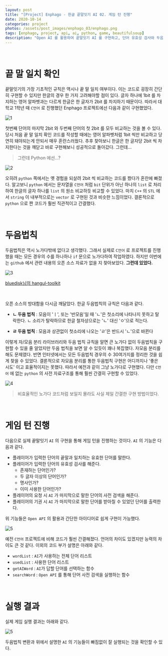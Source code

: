 ```yaml
---
layout: post
title: "[Project] Enphago - 한글 끝말잇기 AI 02. 게임 턴 진행"
date: 2020-10-14
categories: project
photos: /assets/post_images/enphago_03/enphago.png
tags: [enphago, project, api, ai, python, game, beautifulsoup]
description: "Open AI 를 활용하여 끝말잇기 AI 를 구현하고, 단어 유효성 검사와 두음법칙 변환을 통한 실제 게임 턴 진행을 해보자"
---
```


<br>

끝 말 일치 확인
===

끝말잇기의 가장 기초적인 규칙은 역시나 끝 말 일치 여부이다. 이는 코드로 굉장히 간단히 구현할 수 있지만 한글의 경우 한 가지 고려해야할 점이 있다. 글자 하나에 1bit 를 차지하는 영어 알파벳과는 다르게 한글은 한 글자가 2bit 를 차지하기 때문이다. 따라서 대학교 1학년 때 `C언어` 로 진행했던 Enphago 프로젝트에선 다음과 같이 구현했었다.

![1](/assets/post_images/enphago_03/0.png)

첫번째 단어의 마지막 2bit 와 두번째 단어의 첫 2bit 를 모두 비교하는 것을 볼 수 있다.
당시 처음 끝 말 일치 확인 코드를 작성할 때에는 영어 알파벳처럼 1bit 씩만 비교하고 당연히 돼야되는게 안되서 매우 혼란스러웠다. 추후 찾아보니 한글은 한 글자당 2bit 씩 차지한다는 것을 깨닫고 바로 구현해보니 성공적으로 돌아갔다. 그런데...

> 그런데 Python 에선...?

![2](/assets/post_images/enphago_03/3.png)

오히려 `python` 쪽에서는 옛 경험을 되살려 2bit 씩 비교하는 코드를 짰다가 혼란에 빠졌다. 알고보니 `python` 에서는 문자열을 `C언어` 처럼 `bit` 단위가 아닌 하나의 `list` 로 처리하여 한글의 글자 하나를 `list` 의 원소 비교하듯 비교할 수 있었다. 마치 `C++` 의 `STL` 에서 `string` 이 내부적으로는 `vector` 로 구현된 것과 비슷한 느낌이었다.
결론적으로 `python` 으로 짠 코드가 훨씬 직관적이고 간결했다.

<br>

두음법칙
===

두음법칙은 역시 노가다밖에 없다고 생각했다. 그래서 실제로 `C언어` 로 프로젝트를 진행했을 때는 모든 경우의 수를 하나하나 `if` 문으로 노가다하여 작업하였다. 하지만 이번에는 `github` 에서 관련 내용의 오픈 소스 자료가 없을 지 찾아보았다. **그런데 있었다.**

![3](/assets/post_images/enphago_03/5.png)

[bluedisk님의 hangul-toolkit](https://github.com/bluedisk/hangul-toolkit)

<br>

오픈 소스의 방대함을 다시금 깨달았다. 한글 두음법칙의 규칙은 다음과 같다.

- **ㄴ 두음 법칙** : 모음이 'ㅣ', 또는 '반모음'일 때 'ㄴ'은 첫소리에 나타나지 못하고 탈락한다. ㄴ 소리가 탈락하므로 한글 철자상으로는 'ㄴ' 대신 'ㅇ'으로 적는다.
  
- **ㄹ 두음 법칙** : 모음과 상관없이 첫소리에 나오는 'ㄹ'은 반드시 'ㄴ'으로 바뀐다

이렇게 자/모음 분리 라이브러리와 두음 법칙 규칙을 알면 큰 노가다 없이 두음법칙을 구현할 수 있을 줄 알았지만 두음 법칙을 보면 알 수 있듯이 꽤나 복잡했다. 자모음 분리를 해도 문제였다. 반면 인터넷에서는 모든 두음법칙 경우의 수 30여가지를 정리한 것을 쉽게 찾을 수 있었다. 결론적으로 자모음 분리를 통한 두음법칙 구현은 어디까지나 '좋은 시도' 이고 효율적이지는 못했다. 따라서 예전과 같이 그냥 노가다로 구현했다. 다만 `C언어` 에 없는 `python` 의 사전 자료구조를 통해 훨씬 간결히 구현할 수 있었다.

![4](/assets/post_images/enphago_03/4.png)
> 비효율적인 노가다 코드처럼 보일지 몰라도 사실 제일 간결한 구현 방법이었다.

<br>

게임 턴 진행
===

다음으로 실제 끝말잇기 `AI` 의 구현을 통해 게임 턴을 진행하는 것이다. `AI` 의 기능은 다음과 같다.

- 플레이어가 입력한 단어의 끝말과 일치하는 유효한 단어를 말한다.
- 플레이어가 입력한 단어의 유효성 검사를 해준다.
    - 존재하는 단어인가?
    - 두 글자 이상의 단어인가?
    - 명사인가?
    - 이미 사용한 단어인가?
- 플레이어의 요청 시 `AI` 가 마지막으로 말한 단어의 사전 검색을 해준다.
- 플레이어의 기권 시 `AI` 가 마지막으로 말한 단어를 받아칠 수 있었던 단어를 출력한다.

위 기능들은 `Open API` 의 활용과 간단한 아이디어로 쉽게 구현이 가능했다.

![5](/assets/post_images/enphago_03/2.png)

예전 `C언어` 프로젝트에 비해 코드가 훨씬 간결해졌다. 언어의 차이도 있겠지만 능력의 차이도 큰 것 같다. 이외의 코드 부가 설명은 아래와 같다.

- `wordList` : `AI`가 사용하는 전체 단어 리스트
- `usedList` : 사용한 단어 리스트
- `getAIWord` : `AI`가 답할 단어를 선택하는 함수
- `searchWord` : `Open API` 를 통해 단어 사전 검색을 실행하는 함수

<br>

실행 결과
===

실제 게임 실행 결과는 아래와 같다.

![5](/assets/post_images/enphago_03/1.png)

두음법칙 변환과 위에서 설명한 `AI` 의 기능들이 빠짐없이 잘 실행되는 것을 확인할 수 있다.